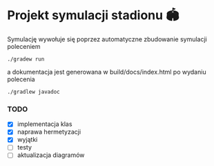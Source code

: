 # Projekt symulacji stadionu :stadium:
Symulację wywołuje się poprzez automatyczne zbudowanie symulacji poleceniem 
```
./gradew run
```
 a dokumentacja jest generowana w build/docs/index.html po wydaniu polecenia 
 ```
 ./gradlew javadoc
 ```
### TODO
- [x] implementacja klas
- [x] naprawa hermetyzacji
- [x] wyjątki
- [ ] testy
- [ ] aktualizacja diagramów